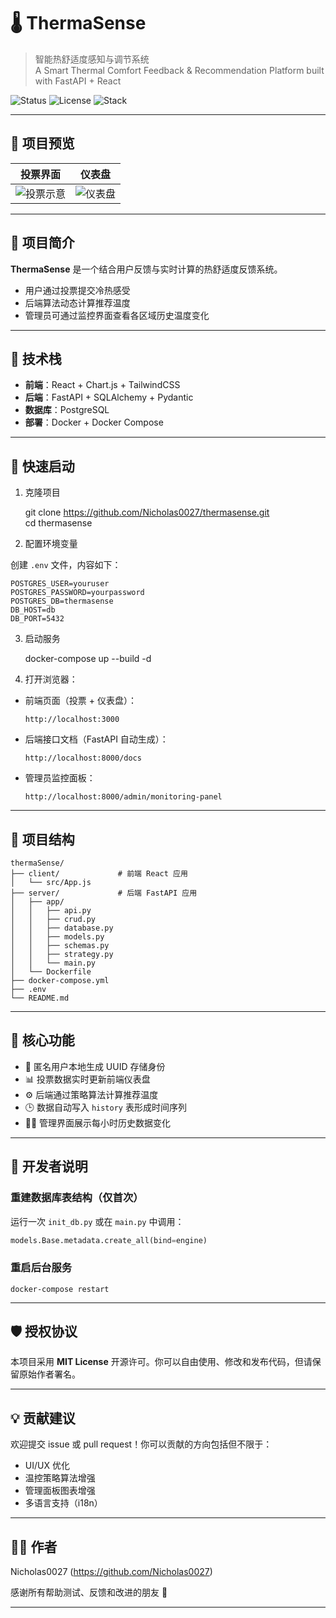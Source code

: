 # 🌡️ ThermaSense

> 智能热舒适度感知与调节系统  
> A Smart Thermal Comfort Feedback & Recommendation Platform built with FastAPI + React

![Status](https://img.shields.io/badge/Status-Stable-brightgreen)
![License](https://img.shields.io/badge/License-MIT-blue)
![Stack](https://img.shields.io/badge/TechStack-FastAPI%20%7C%20React%20%7C%20PostgreSQL-blue)

---

## 📸 项目预览

| 投票界面 | 仪表盘 |
|:--------:|:------:|
| ![投票示意](./assets/vote-view.png) | ![仪表盘](./assets/dashboard-view.png) |

---

## 🧩 项目简介

**ThermaSense** 是一个结合用户反馈与实时计算的热舒适度反馈系统。

- 用户通过投票提交冷热感受
- 后端算法动态计算推荐温度
- 管理员可通过监控界面查看各区域历史温度变化

---

## 🧱 技术栈

- **前端**：React + Chart.js + TailwindCSS  
- **后端**：FastAPI + SQLAlchemy + Pydantic  
- **数据库**：PostgreSQL  
- **部署**：Docker + Docker Compose

---

## 🚀 快速启动

1. 克隆项目

    git clone https://github.com/Nicholas0027/thermasense.git  
    cd thermasense

2. 配置环境变量

创建 `.env` 文件，内容如下：

    POSTGRES_USER=youruser
    POSTGRES_PASSWORD=yourpassword
    POSTGRES_DB=thermasense
    DB_HOST=db
    DB_PORT=5432

3. 启动服务

    docker-compose up --build -d

4. 打开浏览器：

- 前端页面（投票 + 仪表盘）：
  
      http://localhost:3000

- 后端接口文档（FastAPI 自动生成）：

      http://localhost:8000/docs

- 管理员监控面板：

      http://localhost:8000/admin/monitoring-panel

---

## 📁 项目结构

    thermaSense/
    ├── client/             # 前端 React 应用
    │   └── src/App.js
    ├── server/             # 后端 FastAPI 应用
    │   ├── app/
    │   │   ├── api.py
    │   │   ├── crud.py
    │   │   ├── database.py
    │   │   ├── models.py
    │   │   ├── schemas.py
    │   │   ├── strategy.py
    │   │   └── main.py
    │   └── Dockerfile
    ├── docker-compose.yml
    ├── .env
    └── README.md

---

## 🧠 核心功能

- 🔘 匿名用户本地生成 UUID 存储身份  
- 📊 投票数据实时更新前端仪表盘  
- ⚙️ 后端通过策略算法计算推荐温度  
- 🕒 数据自动写入 `history` 表形成时间序列  
- 🧑‍💼 管理界面展示每小时历史数据变化

---

## 🧪 开发者说明

### 重建数据库表结构（仅首次）

运行一次 `init_db.py` 或在 `main.py` 中调用：

```python
models.Base.metadata.create_all(bind=engine)
```

### 重启后台服务

    docker-compose restart

---

## 🛡️ 授权协议

本项目采用 **MIT License** 开源许可。你可以自由使用、修改和发布代码，但请保留原始作者署名。

---

## 💡 贡献建议

欢迎提交 issue 或 pull request！你可以贡献的方向包括但不限于：

- UI/UX 优化
- 温控策略算法增强
- 管理面板图表增强
- 多语言支持（i18n）

---

## 🧑‍💻 作者

Nicholas0027 (https://github.com/Nicholas0027)

感谢所有帮助测试、反馈和改进的朋友 🙏

---
